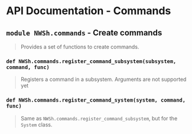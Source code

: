 # API Documentation - Commands
## `module NWSh.commands` - Create commands
> Provides a set of functions to create commands.
### `def NWSh.commands.register_command_subsystem(subsystem, command, func)`
> Registers a command in a subsystem.
> Arguments are not supported yet
### `def NWSh.commands.register_command_system(system, command, func)`
> Same as `NWSh.commands.register_command_subsystem`, but for the `System` class.